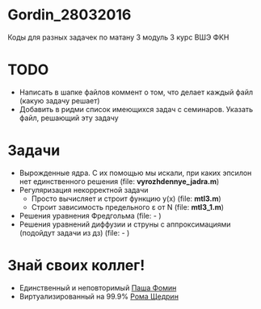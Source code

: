 # Gordin_28032016
Коды для разных задачек по матану 3 модуль 3 курс ВШЭ ФКН

# TODO
- Написать в шапке файлов коммент о том, что делает каждый файл (какую задачу решает)
- Добавить в ридми список имеющихся задач с семинаров. Указать файл, решающий эту задачу

# Задачи
- Вырожденные ядра. С их помощью мы искали, при каких эпсилон нет единственного решения (file: **vyrozhdennye_jadra.m**)
- Регуляризация некорректной задачи
  - Просто вычисляет и строит функцию y(x) (file: **mtl3.m**)
  - Строит зависимость предельного ε от N (file: **mtl3_1.m**)
- Решения уравнения Фредгольма (file: - )
- Решения уравнений диффузии и струны с аппроксимациями (подойдут задачи из дз) (file: - )

# Знай своих коллег!
- Единственный и неповторимый [Паша Фомин](https://github.com/vaccarium)
- Виртуализированный на 99.9% [Рома Щедрин]()